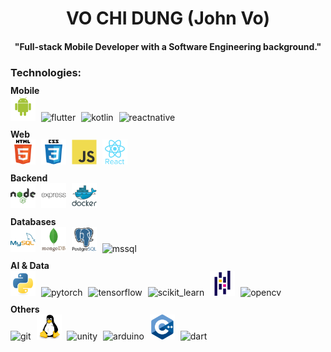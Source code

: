 <h1 align="center">VO CHI DUNG (John Vo)</h1>
<h4 align="center">"Full-stack Mobile Developer with a Software Engineering background."</h4>
<p></p>
<h3 align="left" style="margin-bottom: 5px">Technologies:</h3>
<div align="left" style="">
  <div align="left" style="padding: 5px 0px; border-radius: 20px">
    <h4 align="left" style="padding: 0; margin: 0;">Mobile</h4>
    <div>
      <a href="https://developer.android.com" target="_blank" style="margin-right: 5px; text-decoration: none"> <img src="https://raw.githubusercontent.com/devicons/devicon/master/icons/android/android-original-wordmark.svg" alt="android" width="40" height="40"/> </a>
      <a href="https://flutter.dev" target="_blank" style="margin-right: 5px; text-decoration: none"> <img src="https://www.vectorlogo.zone/logos/flutterio/flutterio-icon.svg" alt="flutter" width="40" height="40"/> </a>
      <a href="https://kotlinlang.org" target="_blank" style="margin-right: 5px; text-decoration: none"> <img src="https://www.vectorlogo.zone/logos/kotlinlang/kotlinlang-icon.svg" alt="kotlin" width="40" height="40"/> </a>
      <a href="https://reactnative.dev/" target="_blank" style="margin-right: 5px; text-decoration: none"> <img src="https://reactnative.dev/img/header_logo.svg" alt="reactnative" width="40" height="40"/> </a>
    </div>
  </div>

  <div align="left" style="padding: 5px 0px; border-radius: 20px">
    <h4 align="left" style="padding: 0; margin: 0;">Web</h4>
    <div>
      <a href="https://www.w3.org/html/" target="_blank" style="margin-right: 5px; text-decoration: none"> <img src="https://raw.githubusercontent.com/devicons/devicon/master/icons/html5/html5-original-wordmark.svg" alt="html5" width="40" height="40"/> </a>
      <a href="https://www.w3schools.com/css/" target="_blank" style="margin-right: 5px; text-decoration: none"> <img src="https://raw.githubusercontent.com/devicons/devicon/master/icons/css3/css3-original-wordmark.svg" alt="css3" width="40" height="40"/> </a>
      <a href="https://developer.mozilla.org/en-US/docs/Web/JavaScript" target="_blank" style="margin-right: 5px; text-decoration: none"> <img src="https://raw.githubusercontent.com/devicons/devicon/master/icons/javascript/javascript-original.svg" alt="javascript" width="40" height="40"/> </a>
      <a href="https://reactjs.org/" target="_blank" style="margin-right: 5px; text-decoration: none"> <img src="https://raw.githubusercontent.com/devicons/devicon/master/icons/react/react-original-wordmark.svg" alt="react" width="40" height="40"/> </a>
    </div>
  </div>

  <div align="left" style="padding: 5px 0px; border-radius: 20px">
    <h4 align="left" style="padding: 0; margin: 0;">Backend</h4>
    <div>
      <a href="https://nodejs.org" target="_blank" style="margin-right: 5px; text-decoration: none"> <img src="https://raw.githubusercontent.com/devicons/devicon/master/icons/nodejs/nodejs-original-wordmark.svg" alt="nodejs" width="40" height="40"/> </a>
      <a href="https://expressjs.com" target="_blank" style="margin-right: 5px; text-decoration: none"> <img src="https://raw.githubusercontent.com/devicons/devicon/master/icons/express/express-original-wordmark.svg" alt="express" width="40" height="40"/> </a>
      <a href="https://www.docker.com/" target="_blank" style="margin-right: 5px; text-decoration: none"> <img src="https://raw.githubusercontent.com/devicons/devicon/master/icons/docker/docker-original-wordmark.svg" alt="docker" width="40" height="40"/> </a>
    </div>
  </div>

  <div align="left" style="padding: 5px 0px; border-radius: 20px">
    <h4 align="left" style="padding: 0; margin: 0;">Databases</h4>
    <div>
      <a href="https://www.mysql.com/" target="_blank" style="margin-right: 5px; text-decoration: none"> <img src="https://raw.githubusercontent.com/devicons/devicon/master/icons/mysql/mysql-original-wordmark.svg" alt="mysql" width="40" height="40"/> </a>
      <a href="https://www.mongodb.com/" target="_blank" style="margin-right: 5px; text-decoration: none"> <img src="https://raw.githubusercontent.com/devicons/devicon/master/icons/mongodb/mongodb-original-wordmark.svg" alt="mongodb" width="40" height="40"/> </a>
      <a href="https://www.postgresql.org" target="_blank" style="margin-right: 5px; text-decoration: none"> <img src="https://raw.githubusercontent.com/devicons/devicon/master/icons/postgresql/postgresql-original-wordmark.svg" alt="postgresql" width="40" height="40"/> </a>
      <a href="https://www.microsoft.com/en-us/sql-server" target="_blank" style="margin-right: 5px; text-decoration: none"> <img src="https://www.svgrepo.com/show/303229/microsoft-sql-server-logo.svg" alt="mssql" width="40" height="40"/> </a>
    </div>
  </div>

  <div align="left" style="padding: 5px 0px; border-radius: 20px">
    <h4 align="left" style="padding: 0; margin: 0;">AI & Data</h4>
    <div>
      <a href="https://www.python.org" target="_blank" style="margin-right: 5px; text-decoration: none"> <img src="https://raw.githubusercontent.com/devicons/devicon/master/icons/python/python-original.svg" alt="python" width="40" height="40"/> </a>
      <a href="https://pytorch.org/" target="_blank" style="margin-right: 5px; text-decoration: none"> <img src="https://www.vectorlogo.zone/logos/pytorch/pytorch-icon.svg" alt="pytorch" width="40" height="40"/> </a>
      <a href="https://www.tensorflow.org" target="_blank" style="margin-right: 5px; text-decoration: none"> <img src="https://www.vectorlogo.zone/logos/tensorflow/tensorflow-icon.svg" alt="tensorflow"  width="40" height="40"/> </a>
      <a href="https://scikit-learn.org/" target="_blank" style="margin-right: 5px; text-decoration: none"> <img src="https://upload.wikimedia.org/wikipedia/commons/0/05/Scikit_learn_logo_small.svg" alt="scikit_learn" width="40" height="40"/> </a>
      <a href="https://pandas.pydata.org/" target="_blank" style="margin-right: 5px; text-decoration: none"> <img src="https://raw.githubusercontent.com/devicons/devicon/2ae2a900d2f041da66e950e4d48052658d850630/icons/pandas/pandas-original.svg" alt="pandas" width="40" height="40"/> </a>
      <a href="https://opencv.org/" target="_blank" style="margin-right: 5px; text-decoration: none"> <img src="https://www.vectorlogo.zone/logos/opencv/opencv-icon.svg" alt="opencv" width="40" height="40"/> </a>
    </div>
  </div>

  <div align="left" style="padding: 5px 0px; border-radius: 20px">
    <h4 align="left" style="padding: 0; margin: 0;">Others</h4>
    <div>
      <a href="https://git-scm.com/" target="_blank" style="margin-right: 5px; text-decoration: none"> <img src="https://www.vectorlogo.zone/logos/git-scm/git-scm-icon.svg" alt="git"  width="40" height="40"/> </a>
      <a href="https://www.linux.org/" target="_blank" style="margin-right: 5px; text-decoration: none"> <img src="https://raw.githubusercontent.com/devicons/devicon/master/icons/linux/linux-original.svg" alt="linux"  width="40" height="40"/> </a>
      <a href="https://unity.com/" target="_blank" style="margin-right: 5px; text-decoration: none"> <img src="https://www.vectorlogo.zone/logos/unity3d/unity3d-icon.svg" alt="unity"  width="40" height="40"/> </a>
      <a href="https://www.arduino.cc/" target="_blank" style="margin-right: 5px; text-decoration: none"> <img src="https://cdn.worldvectorlogo.com/logos/arduino-1.svg" alt="arduino"  width="40" height="40"/> </a>
      <a href="https://www.w3schools.com/cpp/" target="_blank" style="margin-right: 5px; text-decoration: none"> <img src="https://raw.githubusercontent.com/devicons/devicon/master/icons/cplusplus/cplusplus-original.svg" alt="cplusplus"  width="40" height="40"/> </a>
      <a href="https://dart.dev" target="_blank" style="margin-right: 5px; text-decoration: none"> <img src="https://www.vectorlogo.zone/logos/dartlang/dartlang-icon.svg" alt="dart"  width="40" height="40"/> </a>
    </div>
  </div>
</div>